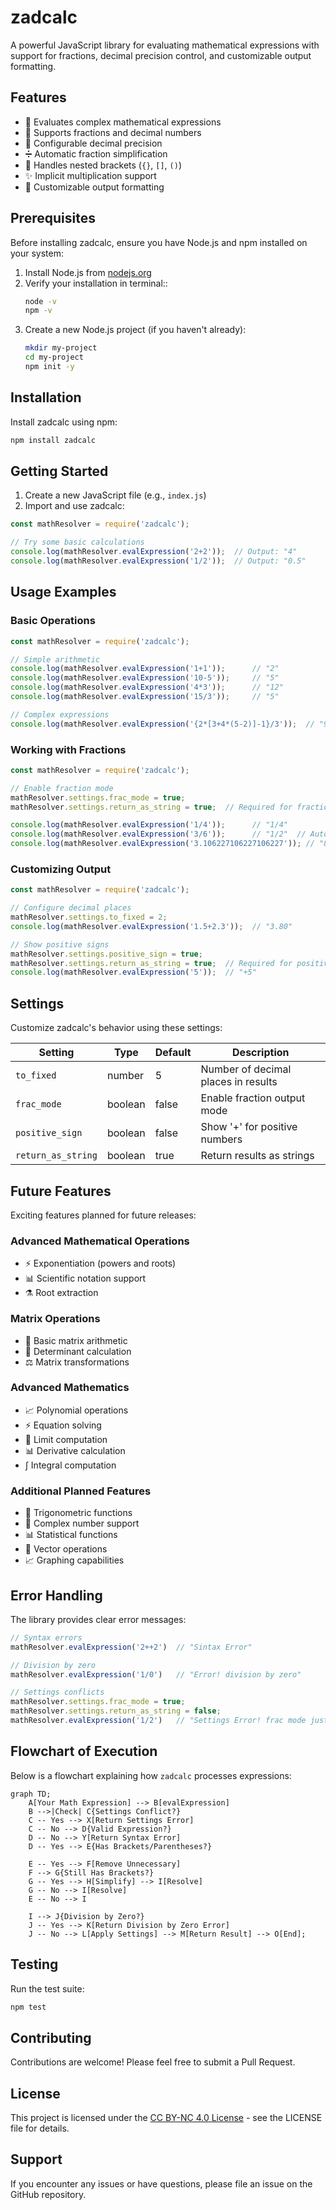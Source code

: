 # zadcalc

A powerful JavaScript library for evaluating mathematical expressions with support for fractions, decimal precision control, and customizable output formatting.

## Features

- 🧮 Evaluates complex mathematical expressions
- 🔢 Supports fractions and decimal numbers
- 📏 Configurable decimal precision
- ➗ Automatic fraction simplification
- 🎯 Handles nested brackets (`{}`, `[]`, `()`)
- ✨ Implicit multiplication support
- 🎨 Customizable output formatting

## Prerequisites

Before installing zadcalc, ensure you have Node.js and npm installed on your system:

1. Install Node.js from [nodejs.org](https://nodejs.org/)
2. Verify your installation in terminal::
   ```bash
   node -v
   npm -v
   ```
3. Create a new Node.js project (if you haven't already):
   ```bash
   mkdir my-project
   cd my-project
   npm init -y
   ```

## Installation

Install zadcalc using npm:

```bash
npm install zadcalc
```

## Getting Started

1. Create a new JavaScript file (e.g., `index.js`)
2. Import and use zadcalc:

```javascript
const mathResolver = require('zadcalc');

// Try some basic calculations
console.log(mathResolver.evalExpression('2+2'));  // Output: "4"
console.log(mathResolver.evalExpression('1/2'));  // Output: "0.5"
```

## Usage Examples

### Basic Operations
```javascript
const mathResolver = require('zadcalc');

// Simple arithmetic
console.log(mathResolver.evalExpression('1+1'));      // "2"
console.log(mathResolver.evalExpression('10-5'));     // "5"
console.log(mathResolver.evalExpression('4*3'));      // "12"
console.log(mathResolver.evalExpression('15/3'));     // "5"

// Complex expressions
console.log(mathResolver.evalExpression('{2*[3+4*(5-2)]-1}/3'));  // "9.66667"
```

### Working with Fractions
```javascript
const mathResolver = require('zadcalc');

// Enable fraction mode
mathResolver.settings.frac_mode = true;
mathResolver.settings.return_as_string = true;  // Required for fraction mode

console.log(mathResolver.evalExpression('1/4'));      // "1/4"
console.log(mathResolver.evalExpression('3/6'));      // "1/2"  // Automatic simplification
console.log(mathResolver.evalExpression('3.106227106227106227')); // "848/273"
```

### Customizing Output
```javascript
const mathResolver = require('zadcalc');

// Configure decimal places
mathResolver.settings.to_fixed = 2;
console.log(mathResolver.evalExpression('1.5+2.3'));  // "3.80"

// Show positive signs
mathResolver.settings.positive_sign = true;
mathResolver.settings.return_as_string = true;  // Required for positive signs
console.log(mathResolver.evalExpression('5'));  // "+5"
```

## Settings

Customize zadcalc's behavior using these settings:

| Setting | Type | Default | Description |
|---------|------|---------|-------------|
| `to_fixed` | number | 5 | Number of decimal places in results |
| `frac_mode` | boolean | false | Enable fraction output mode |
| `positive_sign` | boolean | false | Show '+' for positive numbers |
| `return_as_string` | boolean | true | Return results as strings |

## Future Features

Exciting features planned for future releases:

### Advanced Mathematical Operations
- ⚡ Exponentiation (powers and roots)
- 📊 Scientific notation support
- ⚗️ Root extraction

### Matrix Operations
- 📐 Basic matrix arithmetic
- 🎯 Determinant calculation
- ⚖️ Matrix transformations

### Advanced Mathematics
- 📈 Polynomial operations
- ⚡ Equation solving
- 🔄 Limit computation
- 📊 Derivative calculation
- ∫ Integral computation

### Additional Planned Features
- 📐 Trigonometric functions
- 🎯 Complex number support
- 📊 Statistical functions
- 🔄 Vector operations
- 📈 Graphing capabilities

## Error Handling

The library provides clear error messages:

```javascript
// Syntax errors
mathResolver.evalExpression('2++2')  // "Sintax Error"

// Division by zero
mathResolver.evalExpression('1/0')   // "Error! division by zero"

// Settings conflicts
mathResolver.settings.frac_mode = true;
mathResolver.settings.return_as_string = false;
mathResolver.evalExpression('1/2')   // "Settings Error! frac mode just work when return_as_string is true"
```

## Flowchart of Execution

Below is a flowchart explaining how `zadcalc` processes expressions:

```mermaid
graph TD;
    A[Your Math Expression] --> B[evalExpression]
    B -->|Check| C{Settings Conflict?}
    C -- Yes --> X[Return Settings Error]
    C -- No --> D{Valid Expression?}
    D -- No --> Y[Return Syntax Error]
    D -- Yes --> E{Has Brackets/Parentheses?}

    E -- Yes --> F[Remove Unnecessary]
    F --> G{Still Has Brackets?}
    G -- Yes --> H[Simplify] --> I[Resolve]
    G -- No --> I[Resolve]
    E -- No --> I

    I --> J{Division by Zero?}
    J -- Yes --> K[Return Division by Zero Error]
    J -- No --> L[Apply Settings] --> M[Return Result] --> O[End];
```

## Testing

Run the test suite:

```bash
npm test
```

## Contributing

Contributions are welcome! Please feel free to submit a Pull Request.

## License

This project is licensed under the [CC BY-NC 4.0 License](https://creativecommons.org/licenses/by-nc/4.0/) - see the LICENSE file for details.

## Support

If you encounter any issues or have questions, please file an issue on the GitHub repository.